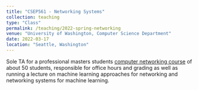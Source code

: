 ```yaml
---
title: "CSEP561 - Networking Systems"
collection: teaching
type: "Class"
permalink: /teaching/2022-spring-networking
venue: "University of Washington, Computer Science Department"
date: 2022-03-17
location: "Seattle, Washington"
---
```


Sole TA for a professional masters students [computer networking course](https://courses.cs.washington.edu/courses/csep561/22sp/) of about 50 students, responsible for office hours and grading as well as running a lecture on machine learning approaches for
networking and networking systems for machine learning.
